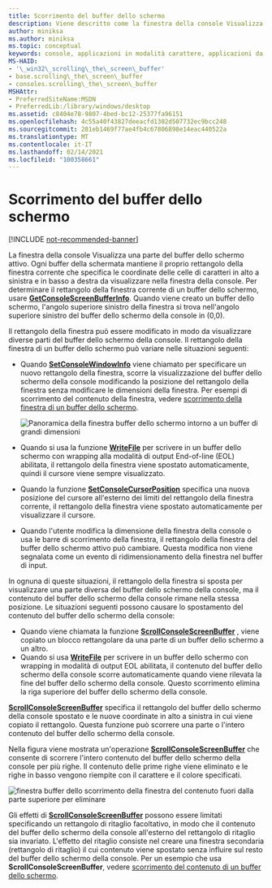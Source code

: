 ```yaml
---
title: Scorrimento del buffer dello schermo
description: Viene descritto come la finestra della console Visualizza una parte del buffer dello schermo attivo.
author: miniksa
ms.author: miniksa
ms.topic: conceptual
keywords: console, applicazioni in modalità carattere, applicazioni da riga di comando, applicazioni di terminale, api della console
MS-HAID:
- '\_win32\_scrolling\_the\_screen\_buffer'
- base.scrolling\_the\_screen\_buffer
- consoles.scrolling\_the\_screen\_buffer
MSHAttr:
- PreferredSiteName:MSDN
- PreferredLib:/library/windows/desktop
ms.assetid: c8404e78-9807-4bed-bc12-25377fa96151
ms.openlocfilehash: 4c55a40f43827deeacfd1302d507732ec9bcc248
ms.sourcegitcommit: 281eb1469f77ae4fb4c67806898e14eac440522a
ms.translationtype: MT
ms.contentlocale: it-IT
ms.lasthandoff: 02/14/2021
ms.locfileid: "100358661"
---
```

# <a name="scrolling-the-screen-buffer"></a>Scorrimento del buffer dello schermo

[!INCLUDE [not-recommended-banner](./includes/not-recommended-banner.md)]

La finestra della console Visualizza una parte del buffer dello schermo attivo. Ogni buffer della schermata mantiene il proprio rettangolo della finestra corrente che specifica le coordinate delle celle di caratteri in alto a sinistra e in basso a destra da visualizzare nella finestra della console. Per determinare il rettangolo della finestra corrente di un buffer dello schermo, usare [**GetConsoleScreenBufferInfo**](getconsolescreenbufferinfo.md). Quando viene creato un buffer dello schermo, l'angolo superiore sinistro della finestra si trova nell'angolo superiore sinistro del buffer dello schermo della console in (0,0).

Il rettangolo della finestra può essere modificato in modo da visualizzare diverse parti del buffer dello schermo della console. Il rettangolo della finestra di un buffer dello schermo può variare nelle situazioni seguenti:

- Quando [**SetConsoleWindowInfo**](setconsolewindowinfo.md) viene chiamato per specificare un nuovo rettangolo della finestra, scorre la visualizzazione del buffer dello schermo della console modificando la posizione del rettangolo della finestra senza modificare le dimensioni della finestra. Per esempi di scorrimento del contenuto della finestra, vedere [scorrimento della finestra di un buffer dello schermo](scrolling-a-screen-buffer-s-window.md).

  ![Panoramica della finestra buffer dello schermo intorno a un buffer di grandi dimensioni](images/cscon-01.png)

- Quando si usa la funzione [**WriteFile**](/windows/win32/api/fileapi/nf-fileapi-writefile) per scrivere in un buffer dello schermo con wrapping alla modalità di output End-of-line (EOL) abilitata, il rettangolo della finestra viene spostato automaticamente, quindi il cursore viene sempre visualizzato.
- Quando la funzione [**SetConsoleCursorPosition**](setconsolecursorposition.md) specifica una nuova posizione del cursore all'esterno dei limiti del rettangolo della finestra corrente, il rettangolo della finestra viene spostato automaticamente per visualizzare il cursore.
- Quando l'utente modifica la dimensione della finestra della console o usa le barre di scorrimento della finestra, il rettangolo della finestra del buffer dello schermo attivo può cambiare. Questa modifica non viene segnalata come un evento di ridimensionamento della finestra nel buffer di input.

In ognuna di queste situazioni, il rettangolo della finestra si sposta per visualizzare una parte diversa del buffer dello schermo della console, ma il contenuto del buffer dello schermo della console rimane nella stessa posizione. Le situazioni seguenti possono causare lo spostamento del contenuto del buffer dello schermo della console:

- Quando viene chiamata la funzione [**ScrollConsoleScreenBuffer**](scrollconsolescreenbuffer.md) , viene copiato un blocco rettangolare da una parte di un buffer dello schermo a un altro.
- Quando si usa [**WriteFile**](/windows/win32/api/fileapi/nf-fileapi-writefile) per scrivere in un buffer dello schermo con wrapping in modalità di output EOL abilitata, il contenuto del buffer dello schermo della console scorre automaticamente quando viene rilevata la fine del buffer dello schermo della console. Questo scorrimento elimina la riga superiore del buffer dello schermo della console.

[**ScrollConsoleScreenBuffer**](scrollconsolescreenbuffer.md) specifica il rettangolo del buffer dello schermo della console spostato e le nuove coordinate in alto a sinistra in cui viene copiato il rettangolo. Questa funzione può scorrere una parte o l'intero contenuto del buffer dello schermo della console.

Nella figura viene mostrata un'operazione [**ScrollConsoleScreenBuffer**](scrollconsolescreenbuffer.md) che consente di scorrere l'intero contenuto del buffer dello schermo della console per più righe. Il contenuto delle prime righe viene eliminato e le righe in basso vengono riempite con il carattere e il colore specificati.

![finestra buffer dello scorrimento della finestra del contenuto fuori dalla parte superiore per eliminare](images/cscon-02.png)

Gli effetti di [**ScrollConsoleScreenBuffer**](scrollconsolescreenbuffer.md) possono essere limitati specificando un rettangolo di ritaglio facoltativo, in modo che il contenuto del buffer dello schermo della console all'esterno del rettangolo di ritaglio sia invariato. L'effetto del ritaglio consiste nel creare una finestra secondaria (rettangolo di ritaglio) il cui contenuto viene spostato senza influire sul resto del buffer dello schermo della console. Per un esempio che usa **ScrollConsoleScreenBuffer**, vedere [scorrimento del contenuto di un buffer dello schermo](scrolling-a-screen-buffer-s-contents.md).